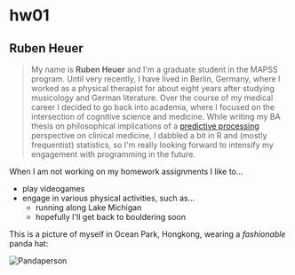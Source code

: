 # hw01
## Ruben Heuer


>My name is **Ruben Heuer** and I'm a graduate student in the MAPSS program. Until very recently, I have lived in Berlin, Germany, where I worked as a physical therapist for about eight years after studying musicology and German literature. Over the course of my medical career I decided to go back into academia, where I focused on the intersection of cognitive science and medicine. While writing my BA thesis on philosophical implications of a [predictive processing](https://predictive-mind.net) perspective on clinical medicine, I dabbled a bit in R and (mostly frequentist) statistics, so I'm really looking forward to intensify my engagement with programming in the future.

When I am not working on my homework assignments I like to...

* play videogames
* engage in various physical activities, such as...
  + running along Lake Michigan
  + hopefully I'll get back to bouldering soon

This is a picture of myself in Ocean Park, Hongkong, wearing a *fashionable* panda hat:

![Pandaperson](https://github.com/rheuer83/hw01/blob/master/Panda.jpeg)